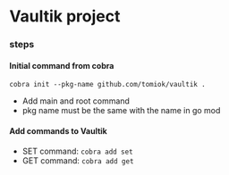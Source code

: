 # Vaultik project

### steps
#### Initial command from cobra
`cobra init --pkg-name github.com/tomiok/vaultik .`
 * Add main and root command
 * pkg name must be the same with the name in go mod
 #### Add commands to Vaultik
* SET command: `cobra add set`
* GET command: `cobra add get`
